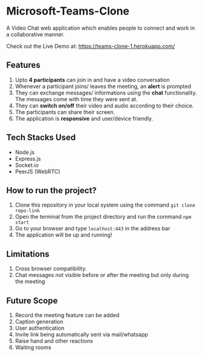 # Microsoft-Teams-Clone

A Video Chat web application which enables people to connect and work in a collaborative manner.

Check out the Live Demo at: https://teams-clone-1.herokuapp.com/

## Features
1. Upto **4 participants** can join in and have a video conversation
2. Whenever a participant joins/ leaves the meeting, an **alert** is prompted
3. They can exchange messages/ informations using the **chat** functionality. The messages come with time they were sent at.
4. They can **switch on/off** their video and audio according to their choice.
5. The participants can share their screen.
6. The application is **responsive** and user/device friendly.

## Tech Stacks Used
* Node.js
* Express.js
* Socket.io
* PeerJS (WebRTC)

## How to run the project?
1. Clone this repository in your local system using the command `git clone repo-link`
2. Open the terminal from the project directory and run the command `npm start`
3. Go to your browser and type `localhost:443` in the address bar
4. The application will be up and running!

## Limitations
1. Cross browser compatibility.
2. Chat messages not visible before or after the meeting but only during the meeting

## Future Scope
1. Record the meeting feature can be added
2. Caption generation
3. User authentication
4. Invite link being automatically sent via mail/whatsapp
5. Raise hand and other reactions
6. Waiting rooms
